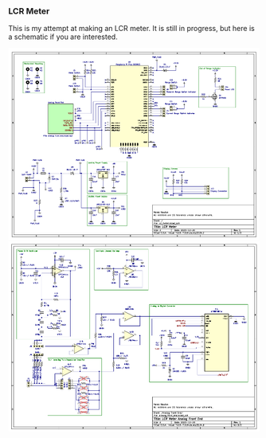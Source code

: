 <h3> LCR Meter </h3>
<p>
This is my attempt at making an LCR meter. It is still in progress, but here is a schematic if you are interested.
</p>
<img src="./outputs/page1_schematic.png"></img>
<img src="./outputs/page2_schematic.png"></img>

